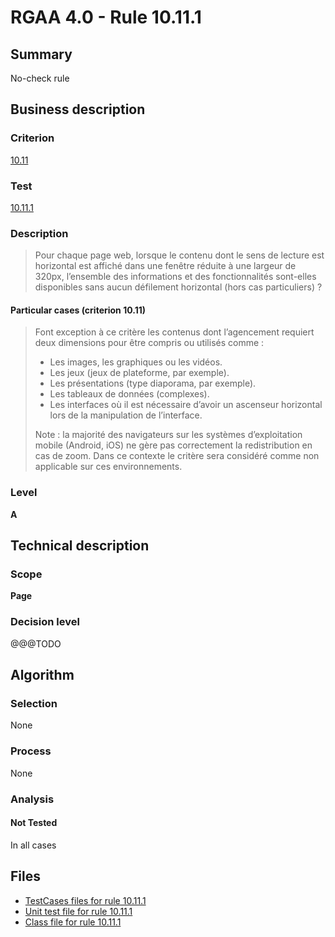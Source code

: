 # RGAA 4.0 - Rule 10.11.1

## Summary

No-check rule

## Business description

### Criterion

[10.11](https://www.numerique.gouv.fr/publications/rgaa-accessibilite/methode/criteres/#crit-10-11)

### Test

[10.11.1](https://www.numerique.gouv.fr/publications/rgaa-accessibilite/methode/criteres/#test-10-11-1)

### Description

> Pour chaque page web, lorsque le contenu dont le sens de lecture est horizontal est affiché dans une fenêtre réduite à une largeur de 320px, l’ensemble des informations et des fonctionnalités sont-elles disponibles sans aucun défilement horizontal (hors cas particuliers) ?

#### Particular cases (criterion 10.11)

> Font exception à ce critère les contenus dont l’agencement requiert deux dimensions pour être compris ou utilisés comme :
> 
> * Les images, les graphiques ou les vidéos.
> * Les jeux (jeux de plateforme, par exemple).
> * Les présentations (type diaporama, par exemple).
> * Les tableaux de données (complexes).
> * Les interfaces où il est nécessaire d’avoir un ascenseur horizontal lors de la manipulation de l’interface.
> 
> Note : la majorité des navigateurs sur les systèmes d’exploitation mobile (Android, iOS) ne gère pas correctement la redistribution en cas de zoom. Dans ce contexte le critère sera considéré comme non applicable sur ces environnements.

### Level

**A**


## Technical description

### Scope

**Page**

### Decision level

@@@TODO


## Algorithm

### Selection

None

### Process

None

### Analysis

#### Not Tested

In all cases


## Files

- [TestCases files for rule 10.11.1](https://gitlab.com/asqatasun/Asqatasun/-/tree/v5/rules/rules-rgaa4.0/src/test/resources/testcases/rgaa40/Rgaa40Rule101101/)
- [Unit test file for rule 10.11.1](https://gitlab.com/asqatasun/Asqatasun/-/blob/v5/rules/rules-rgaa4.0/src/test/java/org/asqatasun/rules/rgaa40/Rgaa40Rule101101Test.java)
- [Class file for rule 10.11.1](https://gitlab.com/asqatasun/Asqatasun/-/blob/v5/rules/rules-rgaa4.0/src/main/java/org/asqatasun/rules/rgaa40/Rgaa40Rule101101.java)


